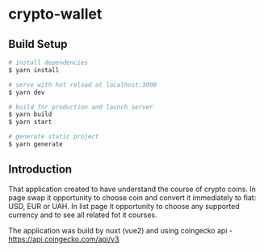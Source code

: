 # crypto-wallet

## Build Setup

```bash
# install dependencies
$ yarn install

# serve with hot reload at localhost:3000
$ yarn dev

# build for production and launch server
$ yarn build
$ yarn start

# generate static project
$ yarn generate
```

## Introduction

That application created to have understand the course of crypto coins. In page swap it opportunity to choose coin and convert it immediately to fiat: USD, EUR or UAH.
In list page it opportunity to choose any supported currency and to see all related fot it courses.

The application was build by nuxt (vue2) and using coingecko api - https://api.coingecko.com/api/v3
